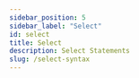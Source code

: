 ```yaml
---
sidebar_position: 5
sidebar_label: "Select"
id: select
title: Select
description: Select Statements
slug: /select-syntax
---
```

